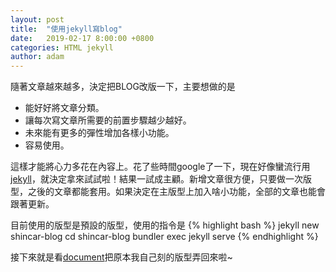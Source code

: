 ```yaml
---
layout: post
title:  "使用jekyll寫blog"
date:   2019-02-17 8:00:00 +0800
categories: HTML jekyll
author: adam
---
```

隨著文章越來越多，決定把BLOG改版一下，主要想做的是
- 能好好將文章分類。
- 讓每次寫文章所需要的前置步驟越少越好。
- 未來能有更多的彈性增加各樣小功能。
- 容易使用。

這樣才能將心力多花在內容上。花了些時間google了一下，現在好像蠻流行用[jekyll][jekyll]，就決定拿來試試啦！結果一試成主顧。新增文章很方便，只要做一次版型，之後的文章都能套用。如果決定在主版型上加入啥小功能，全部的文章也能會跟著更新。

目前使用的版型是預設的版型，使用的指令是
{% highlight bash %}
jekyll new shincar-blog
cd shincar-blog
bundler exec jekyll serve
{% endhighlight %}

接下來就是看[document][jekyll-documents]把原本我自己刻的版型弄回來啦~

[jekyll]: https://jekyllrb.com/
[jekyll-documents]: https://jekyllrb.com/docs/
